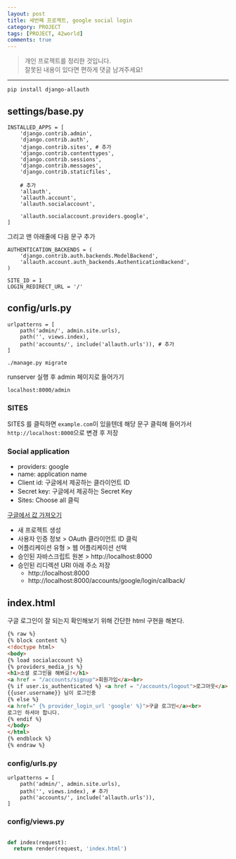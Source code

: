 ```yaml
---
layout: post
title: 세번째 프로젝트, google social login
category: PROJECT
tags: [PROJECT, 42world]
comments: true
---
```


> 개인 프로젝트를 정리한 것입니다.     
잘못된 내용이 있다면 편하게 댓글 남겨주세요!    

<hr>

`pip install django-allauth`

## settings/base.py

```
INSTALLED_APPS = [
    'django.contrib.admin',
    'django.contrib.auth',
    'django.contrib.sites', # 추가
    'django.contrib.contenttypes',
    'django.contrib.sessions',
    'django.contrib.messages',
    'django.contrib.staticfiles',

    # 추가
    'allauth',
    'allauth.account',
    'allauth.socialaccount',

    'allauth.socialaccount.providers.google',
]
```

그리고 맨 아래줄에 다음 문구 추가

```
AUTHENTICATION_BACKENDS = (
    'django.contrib.auth.backends.ModelBackend',
    'allauth.account.auth_backends.AuthenticationBackend',
)

SITE_ID = 1
LOGIN_REDIRECT_URL = '/'
```


## config/urls.py

```
urlpatterns = [
    path('admin/', admin.site.urls),
    path('', views.index),
    path('accounts/', include('allauth.urls')), # 추가
]
```

```
./manage.py migrate
```

runserver 실행 후 admin 페이지로 들어가기

```
localhost:8000/admin
```

### SITES

SITES 를 클릭하면 `example.com`이 있을텐데 해당 문구 클릭해 들어가서 `http://localhost:8000`으로 변경 후 저장


### Social application

- providers: google
- name: application name
- Client id: 구글에서 제공하는 클라이언트 ID
- Secret key: 구글에서 제공하는 Secret Key
- Sites: Choose all 클릭

[구글에서 값 가져오기](https://console.developers.google.com/apis/)

- 새 프로젝트 생성
- 사용자 인증 정보 > OAuth 클라이언트 ID 클릭
- 어플리케이션 유형 > 웹 어플리케이션 선택
- 승인된 자바스크립트 원본 > http://localhost:8000
- 승인된 리디렉션 URI 아래 주소 저장
  - http://localhost:8000
  - http://localhost:8000/accounts/google/login/callback/


## index.html

구글 로그인이 잘 되는지 확인해보기 위해 간단한 html 구현을 해본다.

```html
{% raw %}
{% block content %}
<!doctype html>
<body>
{% load socialaccount %}
{% providers_media_js %}
<h1>소셜 로그인을 해봐요!</h1>
<a href = "/accounts/signup">회원가입</a><br>
{% if user.is_authenticated %} <a href = "/accounts/logout">로그아웃</a>
{{user.username}} 님이 로그인중
{% else %}
<a href=" {% provider_login_url 'google' %}">구글 로그인</a><br>
로그인 하셔야 합니다.
{% endif %}
</body>
</html>
{% endblock %}
{% endraw %}
```

### config/urls.py

```
urlpatterns = [
    path('admin/', admin.site.urls),
    path('', views.index), # 추가
    path('accounts/', include('allauth.urls')),
]
```

### config/views.py

```python

def index(request):
  return render(request, 'index.html')
```
